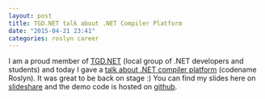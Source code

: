 ```yaml
---
layout: post
title: TGD.NET talk about .NET Compiler Platform
date: "2015-04-21 23:41"
categories: roslyn career
---
```


I am a proud member of [TGD.NET][tgdnet] (local group of .NET developers and students) and today I gave a [talk about .NET compiler platform][event] (codename Roslyn). It was great to be back on stage :)
You can find my slides here on [slideshare][slides] and the demo code is hosted on [github][code].

[tgdnet]: http://codeguru.geekclub.pl/grupy/tgdnet
[event]: https://www.facebook.com/events/978104225553189/
[slides]: http://www.slideshare.net/pbenetkiewicz/net-compiler-platform-codename-roslyn
[code]: https://github.com/benetkiewicz/TgdNetRoslynSamples
